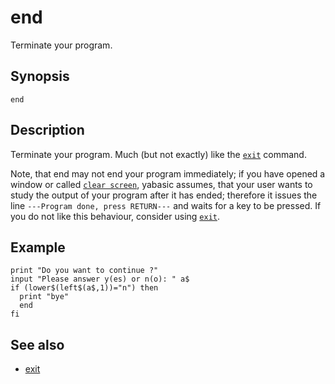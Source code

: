 # end

Terminate your program.

## Synopsis

```basic
end
```

## Description

Terminate your program. Much (but not exactly) like the [```exit```](exit.html) command.

Note, that end may not end your program immediately; if you have opened a window or called [```clear screen```](clear-screen.html), yabasic assumes, that your user wants to study the output of your program after it has ended; therefore it issues the line ```---Program done, press RETURN---``` and waits for a key to be pressed. If you do not like this behaviour, consider using [```exit```](exit.html).

## Example

```basic
print "Do you want to continue ?"
input "Please answer y(es) or n(o): " a$
if (lower$(left$(a$,1))="n") then
  print "bye"
  end
fi
```

## See also

 * [exit](exit.html)

